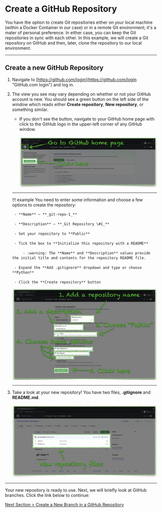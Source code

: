 # Create a GitHub Repository

You have the option to create Git repositories either on your local machine (within a Docker Container in our case) or in a remote Git environment; it's a mater of personal preference. In either case, you can keep the Git repositories in sync with each other. In this example, we will create a Git repository on GitHub and then, later, clone the repository to our local environment.

---

## Create a new GitHub Repository

1. Navigate to [https://github.com/login](https://github.com/login "GitHub.com login") and log in.
2. The view you see may vary depending on whether or not your GitHub account is new. You should see a green button on the left side of the window which reads either **Create repository**, **New repository**, or something similar.
   - If you don't see the button, navigate to your GitHub home page with click to the GitHub logo in the upper-left corner of any GitHub window.

        ![github-new-repo](../images/github-new-repo.png "Create new repository")

    ---

    !!! example
        You need to enter some information and choose a few options to create the repository:

        - **Name** — **_git-repo-1_**

        - **Description** — **_Git Repository \#1_**

        - Set your repository to **Public**

        - Tick the box to **Initialize this repository with a README**

            - :warning: The **Name** and **Description** values provide the initial title and contents for the repository README file.

        - Expand the **Add .gitignore** dropdown and type or choose **Python**

        - Click the **Create repository** button

    ![github-new-repo-details](../images/github-new-repo-details.png "Add new repository details")

    ---

3. Take a look at your new repository! You have two files, **.gitignore** and **README.md**.

    ![github-new-repo-complete](../images/github-new-repo-complete.png "New repository files")

---

Your new repository is ready to use. Next, we will briefly look at GitHub branches. Click the link below to continue:

[Next Section > Create a New Branch in a GitHub Repository](section_4.md "Create a New Branch in a GitHub Repository")
